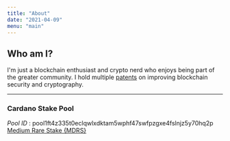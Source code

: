 ```yaml
---
title: "About"
date: "2021-04-09"
menu: "main"
---
```


## Who am I?

I'm just a blockchain enthusiast and crypto nerd who enjoys being part of the greater community. I hold multiple [patents](https://patents.google.com/?inventor=Derek+Chamorro) on improving blockchain security and cryptography.

---

### Cardano Stake Pool

*Pool ID* : pool1ft4z335t0eclqwlxdktam5wphf47swfpzgxe4fslnjz5y70hq2p
[Medium Rare Stake {MDRS}](https://adapools.org/pool/4aea28c68b7e71f03be66d97ddd1c1ba6be83921120d9aa61f9c8542)
